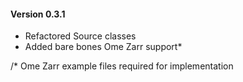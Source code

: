 #### Version 0.3.1
* Refactored Source classes
* Added bare bones Ome Zarr support*

/* Ome Zarr example files required for implementation 
